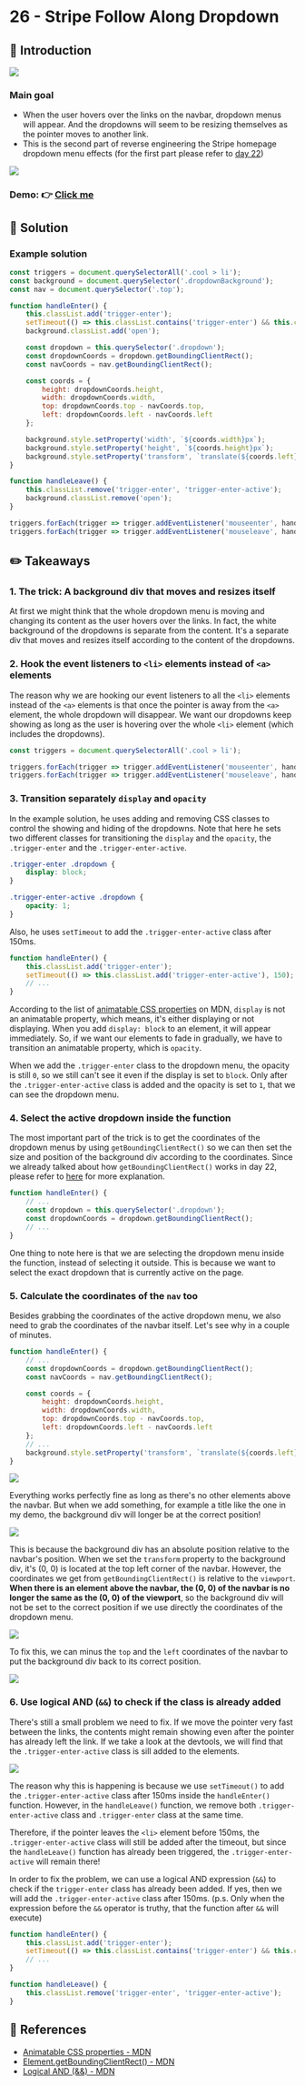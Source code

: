 # 26 - Stripe Follow Along Dropdown
## :eyes: Introduction

![](./screenshot_1.jpg)

### Main goal

- When the user hovers over the links on the navbar, dropdown menus will appear. And the dropdowns will seem to be resizing themselves as the pointer moves to another link.
- This is the second part of reverse engineering the Stripe homepage dropdown menu effects (for the first part please refer to [day 22](https://github.com/KellyCHI22/JavaScript30/tree/main/22-Follow-Along-Link-Highlighter))

![](screenshot_2.jpg) 

### Demo: 👉 [Click me](https://kellychi22.github.io/JavaScript30/26-Stripe-Follow-Along-Nav/) 

## :pushpin: Solution
### Example solution

```javascript
const triggers = document.querySelectorAll('.cool > li');
const background = document.querySelector('.dropdownBackground');
const nav = document.querySelector('.top');

function handleEnter() {
    this.classList.add('trigger-enter');
    setTimeout(() => this.classList.contains('trigger-enter') && this.classList.add('trigger-enter-active'), 150);
    background.classList.add('open');

    const dropdown = this.querySelector('.dropdown');
    const dropdownCoords = dropdown.getBoundingClientRect();
    const navCoords = nav.getBoundingClientRect();

    const coords = {
        height: dropdownCoords.height,
        width: dropdownCoords.width,
        top: dropdownCoords.top - navCoords.top,
        left: dropdownCoords.left - navCoords.left
    };

    background.style.setProperty('width', `${coords.width}px`);
    background.style.setProperty('height', `${coords.height}px`);
    background.style.setProperty('transform', `translate(${coords.left}px, ${coords.top}px)`);
}

function handleLeave() {
    this.classList.remove('trigger-enter', 'trigger-enter-active');
    background.classList.remove('open');
}

triggers.forEach(trigger => trigger.addEventListener('mouseenter', handleEnter));
triggers.forEach(trigger => trigger.addEventListener('mouseleave', handleLeave));
```

## :pencil2: Takeaways

### 1. The trick: A background div that moves and resizes itself

At first we might think that the whole dropdown menu is moving and changing its content as the user hovers over the links. In fact, the white background of the dropdowns is separate from the content. It's a separate div that moves and resizes itself according to the content of the dropdowns. 

### 2. Hook the event listeners to `<li>` elements instead of `<a>` elements
The reason why we are hooking our event listeners to all the `<li>` elements instead of the `<a>` elements is that once the pointer is away from the `<a>` element, the whole dropdown will disappear. We want our dropdowns keep showing as long as the user is hovering over the whole `<li>` element (which includes the dropdowns). 

```javascript
const triggers = document.querySelectorAll('.cool > li');

triggers.forEach(trigger => trigger.addEventListener('mouseenter', handleEnter));
triggers.forEach(trigger => trigger.addEventListener('mouseleave', handleLeave));
```

### 3. Transition separately `display` and `opacity` 
In the example solution, he uses adding and removing CSS classes to control the showing and hiding of the dropdowns. Note that here he sets two different classes for transitioning the `display` and the `opacity`, the `.trigger-enter` and the `.trigger-enter-active`.

```css
.trigger-enter .dropdown {
    display: block;
}

.trigger-enter-active .dropdown {
    opacity: 1;
}
```
Also, he uses `setTimeout` to add the `.trigger-enter-active` class after 150ms.

```javascript
function handleEnter() {
    this.classList.add('trigger-enter');
    setTimeout(() => this.classList.add('trigger-enter-active'), 150);
    // ...
}
```
According to the list of [animatable CSS properties](https://developer.mozilla.org/en-US/docs/Web/CSS/CSS_animated_properties) on MDN, `display` is not an animatable property, which means, it's either displaying or not displaying. When you add `display: block` to an element, it will appear immediately. So, if we want our elements to fade in gradually, we have to transition an animatable property, which is `opacity`. 

When we add the `.trigger-enter` class to the dropdown menu, the opacity is still `0`, so we still can't see it even if the display is set to `block`. Only after the `.trigger-enter-active` class is added and the opacity is set to `1`, that we can see the dropdown menu.

### 4. Select the active dropdown inside the function
The most important part of the trick is to get the coordinates of the dropdown menus by using `getBoundingClientRect()` so we can then set the size and position of the background div according to the coordinates. Since we already talked about how `getBoundingClientRect()` works in day 22, please refer to [here]((https://github.com/KellyCHI22/JavaScript30/tree/main/22-Follow-Along-Link-Highlighter)) for more explanation.

```javascript
function handleEnter() {
    // ...
    const dropdown = this.querySelector('.dropdown');
    const dropdownCoords = dropdown.getBoundingClientRect();
    // ...
}
```
One thing to note here is that we are selecting the dropdown menu inside the function, instead of selecting it outside. This is because we want to select the exact dropdown that is currently active on the page. 

### 5. Calculate the coordinates of the `nav` too
Besides grabbing the coordinates of the active dropdown menu, we also need to grab the coordinates of the navbar itself. Let's see why in a couple of minutes.
```javascript
function handleEnter() {
    // ...
    const dropdownCoords = dropdown.getBoundingClientRect();
    const navCoords = nav.getBoundingClientRect();

    const coords = {
        height: dropdownCoords.height,
        width: dropdownCoords.width,
        top: dropdownCoords.top - navCoords.top,
        left: dropdownCoords.left - navCoords.left
    };
    // ...
    background.style.setProperty('transform', `translate(${coords.left}px, ${coords.top}px)`);
}
```
![](screenshot_3.jpg)

Everything works perfectly fine as long as there's no other elements above the navbar. But when we add something, for example a title like the one in my demo, the background div will longer be at the correct position!

![](screenshot_4.jpg)

This is because the background div has an absolute position relative to the navbar's position. When we set the `transform` property to the background div, it's (0, 0) is located at the top left corner of the navbar. However, the coordinates we get from `getBoundingClientRect()` is relative to the `viewport`. **When there is an element above the navbar, the (0, 0) of the navbar is no longer the same as the (0, 0) of the viewport**, so the background div will not be set to the correct position if we use directly the coordinates of the dropdown menu.

![](screenshot_4-1.jpg)

To fix this, we can minus the `top` and the `left` coordinates of the navbar to put the background div back to its correct position. 

![](screenshot_5.jpg)

### 6. Use logical AND (`&&`) to check if the class is already added

There's still a small problem we need to fix. If we move the pointer very fast between the links, the contents might remain showing even after the pointer has already left the link. If we take a look at the devtools, we will find that the `.trigger-enter-active` class is sill added to the elements. 

![](screenshot_6.jpg)

The reason why this is happening is because we use `setTimeout()` to add the `.trigger-enter-active` class after 150ms inside the `handleEnter()` function. However, in the `handleLeave()` function, we remove both `.trigger-enter-active` class and `.trigger-enter` class at the same time. 

Therefore, if the pointer leaves the `<li>` element before 150ms, the `.trigger-enter-active` class will still be added after the timeout, but since the `handleLeave()` function has already been triggered, the `.trigger-enter-active` will remain there!

In order to fix the problem, we can use a logical AND expression (`&&`) to check if the `trigger-enter` class has already been added. If yes, then we will add the `.trigger-enter-active` class after 150ms. (p.s. Only when the expression before the `&&` operator is truthy, that the function after `&&` will execute)

```javascript
function handleEnter() {
    this.classList.add('trigger-enter');
    setTimeout(() => this.classList.contains('trigger-enter') && this.classList.add('trigger-enter-active'), 150);
    // ...
}

function handleLeave() {
    this.classList.remove('trigger-enter', 'trigger-enter-active');
}
```

## :book: References
* [Animatable CSS properties - MDN](https://developer.mozilla.org/en-US/docs/Web/CSS/CSS_animated_properties)
* [Element.getBoundingClientRect() - MDN](https://developer.mozilla.org/en-US/docs/Web/API/Element/getBoundingClientRect)
* [Logical AND (&&) - MDN](https://developer.mozilla.org/en-US/docs/Web/JavaScript/Reference/Operators/Logical_AND)